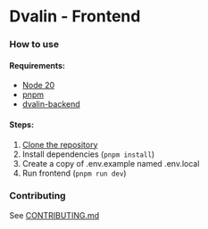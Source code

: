 # Dvalin - Frontend

### How to use

#### Requirements:

- [Node 20](https://nodejs.org/)
- [pnpm](https://pnpm.io/)
- [dvalin-backend](https://github.com/dval-in/dvalin-backend)

#### Steps:

1. [Clone the repository](https://docs.github.com/articles/cloning-a-repository)
2. Install dependencies (`pnpm install`)
3. Create a copy of .env.example named .env.local
4. Run frontend (`pnpm run dev`)

### Contributing

See [CONTRIBUTING.md](https://github.com/dval-in/dvalin-frontend/blob/main/CONTRIBUTING.md)
